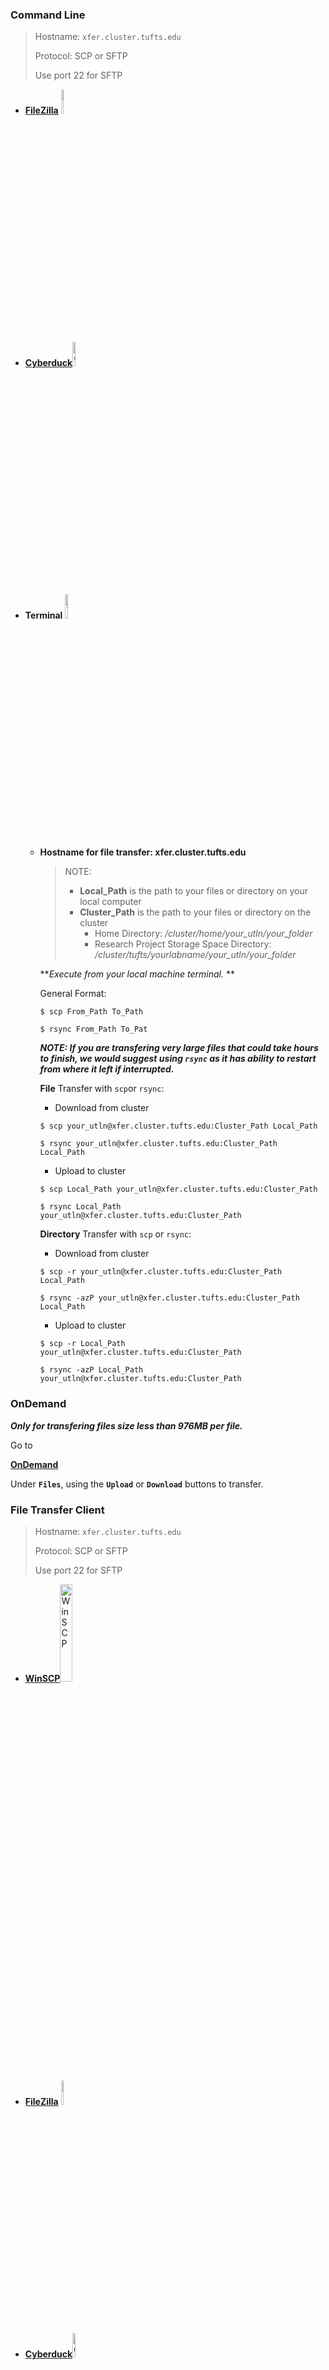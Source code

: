 

### Command Line

> Hostname: `xfer.cluster.tufts.edu`
>
> Protocol: SCP or SFTP
>
> Use port 22 for SFTP

- **[FileZilla](https://filezilla-project.org/)**  <img src="https://upload.wikimedia.org/wikipedia/commons/thumb/0/01/FileZilla_logo.svg/1200px-FileZilla_logo.svg.png" alt="FileZilla" width=10%>  

- **[Cyberduck](https://cyberduck.io/)**<img src="https://cdn.cyberduck.io/img/cyberduck-icon-384.png" alt="CyberDuck" width=10%>

- **Terminal**   <img src="https://agaric.coop/sites/default/files/2019-04/Terminalicon2.png" alt="Terminal" width=10%>

  - **Hostname for file transfer: xfer.cluster.tufts.edu**

    > NOTE:
    >
    > * __Local_Path__ is the path to your files or directory on your local computer
    > * __Cluster_Path__ is the path to your files or directory on the cluster
    >   * Home Directory: */cluster/home/your_utln/your_folder*
    >   * Research Project Storage Space Directory: */cluster/tufts/yourlabname/your_utln/your_folder*

    ***Execute from your local machine terminal.* **

    General Format:

    `$ scp From_Path To_Path`

    `$ rsync From_Path To_Pat`

    ***NOTE: If you are transfering very large files that could take hours to finish, we would suggest using `rsync` as it has ability to restart from where it left if interrupted.***

    **File** Transfer with `scp`or `rsync`:

    * Download from cluster

    `$ scp your_utln@xfer.cluster.tufts.edu:Cluster_Path Local_Path  `

    `$ rsync your_utln@xfer.cluster.tufts.edu:Cluster_Path Local_Path`

    * Upload to cluster

    `$ scp Local_Path your_utln@xfer.cluster.tufts.edu:Cluster_Path`

    `$ rsync Local_Path your_utln@xfer.cluster.tufts.edu:Cluster_Path`

    **Directory** Transfer with `scp` or `rsync`:

    * Download from cluster

    `$ scp -r your_utln@xfer.cluster.tufts.edu:Cluster_Path Local_Path  `

    `$ rsync -azP your_utln@xfer.cluster.tufts.edu:Cluster_Path Local_Path`

    * Upload to cluster

    `$ scp -r Local_Path your_utln@xfer.cluster.tufts.edu:Cluster_Path`

    `$ rsync -azP Local_Path your_utln@xfer.cluster.tufts.edu:Cluster_Path`
### OnDemand

***Only for transfering files size less than 976MB per file.***

Go to

**[OnDemand]( https://ondemand.pax.tufts.edu/)** 

Under **`Files`**, using the **`Upload`** or **`Download`** buttons to transfer. 

### File Transfer Client

> Hostname: `xfer.cluster.tufts.edu`
>
> Protocol: SCP or SFTP
>
> Use port 22 for SFTP

- **[WinSCP](https://winscp.net/eng/index.php)**<img src="https://miro.medium.com/max/500/1*Of7JOwV0wZgDIjgaS4qKlQ.png" alt="WinSCP" width=20%>

- **[FileZilla](https://filezilla-project.org/)**  <img src="https://upload.wikimedia.org/wikipedia/commons/thumb/0/01/FileZilla_logo.svg/1200px-FileZilla_logo.svg.png" alt="FileZilla" width=10%>

- **[Cyberduck<img src="https://cdn.cyberduck.io/img/cyberduck-icon-384.png" alt="CyberDuck" width=10%>](https://cyberduck.io/)**

  ---

